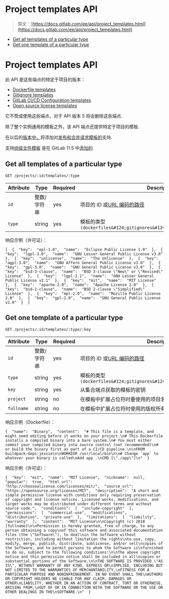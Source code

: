 # Project templates API

> 原文：[https://docs.gitlab.com/ee/api/project_templates.html](https://docs.gitlab.com/ee/api/project_templates.html)

*   [Get all templates of a particular type](#get-all-templates-of-a-particular-type)
*   [Get one template of a particular type](#get-one-template-of-a-particular-type)

# Project templates API[](#project-templates-api "Permalink")

此 API 是这些端点的特定于项目的版本：

*   [Dockerfile templates](templates/dockerfiles.html)
*   [Gitignore templates](templates/gitignores.html)
*   [GitLab CI/CD Configuration templates](templates/gitlab_ci_ymls.html)
*   [Open source license templates](templates/licenses.html)

它不赞成使用这些端点，对​​于 API 版本 5 将会删除这些端点.

除了整个实例通用的模板之外，该 API 端点还提供特定于项目的模板.

在以后的[版本中，](../user/project/description_templates.html)将添加对[发布和合并请求模板的](../user/project/description_templates.html)支持.

支持[组级文件模板](../user/group/index.html#group-file-templates-premium) 是在 GitLab 11.5 中[添加的](https://gitlab.com/gitlab-org/gitlab/-/issues/5987)

## Get all templates of a particular type[](#get-all-templates-of-a-particular-type "Permalink")

```
GET /projects/:id/templates/:type 
```

| Attribute | Type | Required | Description |
| --- | --- | --- | --- |
| `id` | 整数/字符串 | yes | 项目的 ID 或[URL 编码的路径](README.html#namespaced-path-encoding) |
| `type` | string | yes | 模板的类型`(dockerfiles&#124;gitignores&#124;gitlab_ci_ymls&#124;licenses)` |

响应示例（许可证）：

```
[  {  "key":  "epl-1.0",  "name":  "Eclipse Public License 1.0"  },  {  "key":  "lgpl-3.0",  "name":  "GNU Lesser General Public License v3.0"  },  {  "key":  "unlicense",  "name":  "The Unlicense"  },  {  "key":  "agpl-3.0",  "name":  "GNU Affero General Public License v3.0"  },  {  "key":  "gpl-3.0",  "name":  "GNU General Public License v3.0"  },  {  "key":  "bsd-3-clause",  "name":  "BSD 3-clause \"New\" or \"Revised\" License"  },  {  "key":  "lgpl-2.1",  "name":  "GNU Lesser General Public License v2.1"  },  {  "key":  "mit",  "name":  "MIT License"  },  {  "key":  "apache-2.0",  "name":  "Apache License 2.0"  },  {  "key":  "bsd-2-clause",  "name":  "BSD 2-clause \"Simplified\" License"  },  {  "key":  "mpl-2.0",  "name":  "Mozilla Public License 2.0"  },  {  "key":  "gpl-2.0",  "name":  "GNU General Public License v2.0"  }  ] 
```

## Get one template of a particular type[](#get-one-template-of-a-particular-type "Permalink")

```
GET /projects/:id/templates/:type/:key 
```

| Attribute | Type | Required | Description |
| --- | --- | --- | --- |
| `id` | 整数/字符串 | yes | 项目的 ID 或[URL 编码的路径](README.html#namespaced-path-encoding) |
| `type` | string | yes | 模板的类型`(dockerfiles&#124;gitignores&#124;gitlab_ci_ymls&#124;licenses)` |
| `key` | string | yes | 从集合端点获取的模板的密钥 |
| `project` | string | no | 在模板中扩展占位符时要使用的项目名称. 仅影响许可证 |
| `fullname` | string | no | 在模板中扩展占位符时使用的版权所有者的全名. 仅影响许可证 |

响应示例（Dockerfile）：

```
{  "name":  "Binary",  "content":  "# This file is a template, and might need editing before it works on your project.\n# This Dockerfile installs a compiled binary into a bare system.\n# You must either commit your compiled binary into source control (not recommended)\n# or build the binary first as part of a CI/CD pipeline.\n\nFROM buildpack-deps:jessie\n\nWORKDIR /usr/local/bin\n\n# Change `app` to whatever your binary is called\nAdd app .\nCMD [\"./app\"]\n"  } 
```

响应示例（许可证）：

```
{  "key":  "mit",  "name":  "MIT License",  "nickname":  null,  "popular":  true,  "html_url":  "http://choosealicense.com/licenses/mit/",  "source_url":  "https://opensource.org/licenses/MIT",  "description":  "A short and simple permissive license with conditions only requiring preservation of copyright and license notices. Licensed works, modifications, and larger works may be distributed under different terms and without source code.",  "conditions":  [  "include-copyright"  ],  "permissions":  [  "commercial-use",  "modifications",  "distribution",  "private-use"  ],  "limitations":  [  "liability",  "warranty"  ],  "content":  "MIT License\n\nCopyright (c) 2018 [fullname]\n\nPermission is hereby granted, free of charge, to any person obtaining a copy\nof this software and associated documentation files (the \"Software\"), to deal\nin the Software without restriction, including without limitation the rights\nto use, copy, modify, merge, publish, distribute, sublicense, and/or sell\ncopies of the Software, and to permit persons to whom the Software is\nfurnished to do so, subject to the following conditions:\n\nThe above copyright notice and this permission notice shall be included in all\ncopies or substantial portions of the Software.\n\nTHE SOFTWARE IS PROVIDED \"AS IS\", WITHOUT WARRANTY OF ANY KIND, EXPRESS OR\nIMPLIED, INCLUDING BUT NOT LIMITED TO THE WARRANTIES OF MERCHANTABILITY,\nFITNESS FOR A PARTICULAR PURPOSE AND NONINFRINGEMENT. IN NO EVENT SHALL THE\nAUTHORS OR COPYRIGHT HOLDERS BE LIABLE FOR ANY CLAIM, DAMAGES OR OTHER\nLIABILITY, WHETHER IN AN ACTION OF CONTRACT, TORT OR OTHERWISE, ARISING FROM,\nOUT OF OR IN CONNECTION WITH THE SOFTWARE OR THE USE OR OTHER DEALINGS IN THE\nSOFTWARE.\n"  } 
```